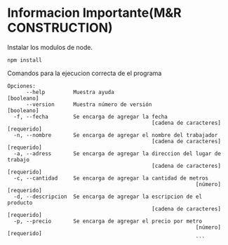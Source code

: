 # Informacion Importante(M&R CONSTRUCTION)

Instalar los modulos de node.

```
npm install
```

Comandos para la ejecucion correcta de el programa

````
Opciones:
      --help         Muestra ayuda                                    [booleano]
      --version      Muestra número de versión                        [booleano]
  -f, --fecha        Se encarga de agregar la fecha
                                              [cadena de caracteres] [requerido]
  -n, --nombre       Se encarga de agregar el nombre del trabajador
                                              [cadena de caracteres] [requerido]
  -a, --adress       Se encarga de agregar la direccion del lugar de trabajo
                                              [cadena de caracteres] [requerido]
  -c, --cantidad     Se encarga de agregar la cantidad de metros
                                                            [número] [requerido]
  -d, --descripcion  Se encarga de agregar la escripcion de el producto
                                              [cadena de caracteres] [requerido]
  -p, --precio       Se encarga de agregar el precio por metro
                                                            [número] [requerido]
                                                            ```
````
